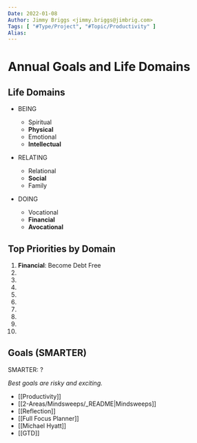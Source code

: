 ```yaml
---
Date: 2022-01-08
Author: Jimmy Briggs <jimmy.briggs@jimbrig.com>
Tags: [ "#Type/Project", "#Topic/Productivity" ]
Alias: 
---
```


# Annual Goals and Life Domains

## Life Domains

- BEING
	- Spiritual
	- **Physical**
	- Emotional
	- **Intellectual**

- RELATING
	- Relational
	- **Social**
	- Family

- DOING
	- Vocational
	- **Financial**
	- **Avocational**

## Top Priorities by Domain

1. **Financial**: Become Debt Free
2.
3.
4.
5.
6.
7.
8.
9.
10.

## Goals (SMARTER)

SMARTER: ?

*Best goals are risky and exciting.*


- [[Productivity]]
- [[2-Areas/Mindsweeps/_README|Mindsweeps]]
- [[Reflection]]
- [[Full Focus Planner]]
- [[Michael Hyatt]]
- [[GTD]]

